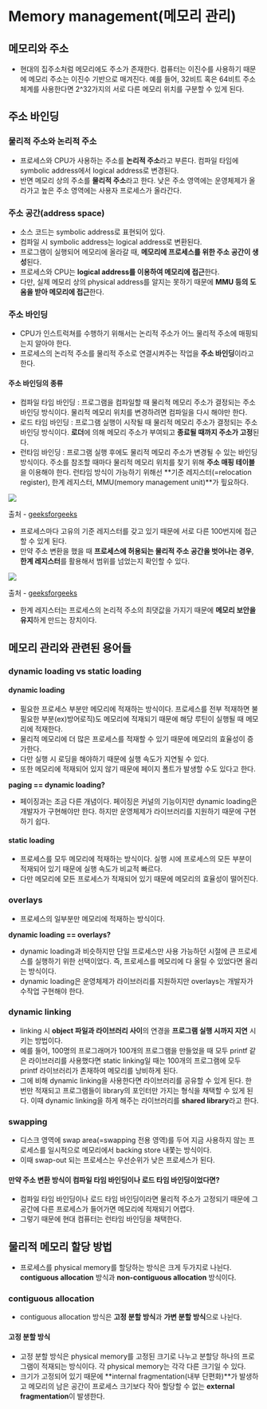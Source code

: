 # Memory management(메모리 관리)
## 메모리와 주소
- 현대의 집주소처럼 메모리에도 주소가 존재한다. 컴퓨터는 이진수를 사용하기 때문에 메모리 주소는 이진수 기반으로 매겨진다. 예를 들어, 32비트 혹은 64비트 주소 체계를 사용한다면 2^32가지의 서로 다른 메모리 위치를 구분할 수 있게 된다.

## 주소 바인딩
### 물리적 주소와 논리적 주소
- 프로세스와 CPU가 사용하는 주소를 **논리적 주소**라고 부른다. 컴파일 타임에 symbolic address에서 logical address로 변경된다.
- 반면 메모리 상의 주소를 **물리적 주소**라고 한다. 낮은 주소 영역에는 운영체제가 올라가고 높은 주소 영역에는 사용자 프로세스가 올라간다.

### 주소 공간(address space)
- 소스 코드는 symbolic address로 표현되어 있다.
- 컴파일 시 symbolic address는 logical address로 변환된다.
- 프로그램이 실행되어 메모리에 올라갈 때, **메모리에 프로세스를 위한 주소 공간이 생성**된다.
- 프로세스와 CPU는 **logical address를 이용하여 메모리에 접근**한다.
- 다만, 실제 메모리 상의 physical address를 알지는 못하기 때문에 **MMU 등의 도움을 받아 메모리에 접근**한다.

### 주소 바인딩
- CPU가 인스트럭쳐를 수행하기 위해서는 논리적 주소가 어느 물리적 주소에 매핑되는지 알아야 한다.
- 프로세스의 논리적 주소를 물리적 주소로 연결시켜주는 작업을 **주소 바인딩**이라고 한다.
#### 주소 바인딩의 종류
- 컴파일 타임 바인딩 : 프로그램을 컴파일할 때 물리적 메모리 주소가 결정되는 주소 바인딩 방식이다. 물리적 메모리 위치를 변경하려면 컴파일을 다시 해야만 한다.
- 로드 타임 바인딩 : 프로그램 실행이 시작될 때 물리적 메모리 주소가 결정되는 주소 바인딩 방식이다. **로더**에 의해 메모리 주소가 부여되고 **종료될 때까지 주소가 고정**된다.
- 런타임 바인딩 : 프로그램 실행 후에도 물리적 메모리 주소가 변경될 수 있는 바인딩 방식이다. 주소를 참조할 때마다 물리적 메모리 위치를 찾기 위해 **주소 매핑 테이블**을 이용해야 한다. 런타임 방식이 가능하기 위해선 **기준 레지스터(=relocation register), 한계 레지스터, MMU(memory management unit)**가 핖요하다.

![](https://media.geeksforgeeks.org/wp-content/uploads/operating_system.png)

출처 - [geeksforgeeks](https://www.geeksforgeeks.org/logical-and-physical-address-in-operating-system/)
- 프로세스마다 고유의 기준 레지스터를 갖고 있기 때문에 서로 다른 100번지에 접근할 수 있게 된다.
- 만약 주소 변환을 했을 때 **프로세스에 허용되는 물리적 주소 공간을 벗어나는 경우**, **한계 레지스터**를 활용해서 범위를 넘었는지 확인할 수 있다.

![](https://media.geeksforgeeks.org/wp-content/uploads/20210531165409/addresstranslation.jpg)

출처 - [geeksforgeeks](https://www.geeksforgeeks.org/memory-allocation-techniques-mapping-virtual-addresses-to-physical-addresses/)
- 한계 레지스터는 프로세스의 논리적 주소의 최댓값을 가지기 때문에 **메모리 보안을 유지**하게 만드는 장치이다.

## 메모리 관리와 관련된 용어들
### dynamic loading vs static loading
#### dynamic loading
- 필요한 프로세스 부분만 메모리에 적재하는 방식이다. 프로세스를 전부 적재하면 불필요한 부분(ex)방어로직)도 메모리에 적재되기 때문에 해당 루틴이 실행될 때 메모리에 적재한다.
- 물리적 메모리에 더 많은 프로세스를 적재할 수 있기 때문에 메모리의 효율성이 증가한다.
- 다만 실행 시 로딩을 해야하기 때문에 실행 속도가 지연될 수 있다.
- 또한 메모리에 적재되어 있지 않기 때문에 페이지 폴트가 발생할 수도 있다고 한다.

**paging == dynamic loading?**
- 페이징과는 조금 다른 개념이다. 페이징은 커널의 기능이지만 dynamic loading은 개발자가 구현해야만 한다. 하지만 운영체제가 라이브러리를 지원하기 때문에 구현하기 쉽다.

#### static loading
- 프로세스를 모두 메모리에 적재하는 방식이다. 실행 시에 프로세스의 모든 부분이 적재되어 있기 때문에 실행 속도가 비교적 빠르다.
- 다만 메모리에 모든 프로세스가 적재되어 있기 때문에 메모리의 효율성이 떨어진다.

### overlays
- 프로세스의 일부분만 메모리에 적재하는 방식이다.

**dynamic loading == overlays?**
- dynamic loading과 비슷하지만 단일 프로세스만 사용 가능하던 시절에 큰 프로세스를 실행하기 위한 선택이었다. 즉, 프로세스를 메모리에 다 올릴 수 있었다면 올리는 방식이다.
- dynamic loading은 운영체제가 라이브러리를 지원하지만 overlays는 개발자가 수작업 구현해야 한다.

### dynamic linking
- linking 시 **object 파일과 라이브러리 사이**의 연경을 **프로그램 실행 시까지 지연** 시키는 방법이다. 
- 예를 들어, 100명의 프로그래머가 100개의 프로그램을 만들었을 때 모두 printf 같은 라이브러리를 사용했다면 static linking일 때는 100개의 프로그램에 모두 printf 라이브러리가 존재하여 메모리를 낭비하게 된다.
- 그에 비해 dynamic linking을 사용한다면 라이브러리를 공유할 수 있게 된다. 한 번만 적재되고 프로그램들이 library의 포인터만 가지는 형식을 채택할 수 있게 된다. 이때 dynamic linking을 하게 해주는 라이브러리를 **shared library**라고 한다.

### swapping
- 디스크 영역에 swap area(=swapping 전용 영역)를 두어 지금 사용하지 않는 프로세스를 일시적으로 메모리에서 backing store 내쫓는 방식이다.
- 이때 swap-out 되는 프로세스는 우선순위가 낮은 프로세스가 된다.

#### 만약 주소 변환 방식이 컴파일 타임 바인딩이나 로드 타임 바인딩이었다면?
- 컴파일 타임 바인딩이나 로드 타임 바인딩이라면 물리적 주소가 고정되기 때문에 그 공간에 다른 프로세스가 들어가면 메모리에 적재되기 어렵다.
- 그렇기 때문에 현대 컴퓨터는 런타임 바인딩을 채택한다.

## 물리적 메모리 할당 방법
- 프로세스를 physical memory를 할당하는 방식은 크게 두가지로 나뉜다. **contiguous allocation** 방식과 **non-contiguous allocation** 방식이다.

### contiguous allocation
- contiguous allocation 방식은 **고정 분할 방식**과 **가변 분할 방식**으로 나뉜다.

#### 고정 분할 방식
- 고정 분할 방식은 physical memory를 고정된 크기로 나누고 분할당 하나의 프로그램이 적재되는 방식이다. 각 physical memory는 각각 다른 크기일 수 있다.
- 크기가 고정되어 있기 때문에 **internal fragmentation(내부 단편화)**가 발생하고 메모리의 남은 공간이 프로세스 크기보다 작아 할당할 수 없는 **external fragmentation**이 발생한다.
